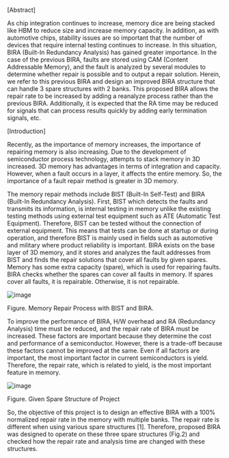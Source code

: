 [Abstract]

As chip integration continues to increase, memory dice are being stacked like HBM to reduce size and increase memory capacity.
In addition, as with automotive chips, stability issues are so important that the number of devices that require internal testing continues to increase.
In this situation, BIRA (Built-In Redundancy Analysis) has gained greater importance.
In the case of the previous BIRA, faults are stored using CAM (Content Addressable Memory),
and the fault is analyzed by several modules to determine whether repair is possible and to output a repair solution.
Herein, we refer to this previous BIRA and design an improved BIRA structure that can handle 3 spare structures with 2 banks.
This proposed BIRA allows the repair rate to be increased by adding a reanalyze process rather than the previous BIRA.
Additionally, it is expected that the RA time may be reduced for signals that can process results quickly by adding early termination signals, etc.


[Introduction]

Recently, as the importance of memory increases, the importance of repairing memory is also increasing. Due to the development of semiconductor process technology, attempts to stack memory in 3D increased. 3D memory has advantages in terms of integration and capacity. However, when a fault occurs in a layer, it affects the entire memory. So, the importance of a fault repair method is greater in 3D memory.

The memory repair methods include BIST (Built-In Self-Test) and BIRA (Built-In Redundancy Analysis). First, BIST which detects the faults and transmits its information, is internal testing in memory unlike the existing testing methods using external test equipment such as ATE (Automatic Test Equipment). Therefore, BIST can be tested without the connection of external equipment. This means that tests can be done at startup or during operation, and therefore BIST is mainly used in fields such as automotive and military where product reliability is important.
BIRA exists on the base layer of 3D memory, and it stores and analyzes the fault addresses from BIST and finds the repair solutions that cover all faults by given spares. Memory has some extra capacity (spare), which is used for repairing faults. BIRA checks whether the spares can cover all faults in memory. If spares cover all faults, it is repairable. Otherwise, it is not repairable.


![image](https://github.com/KakaoSoup/Built-In-Redundancy-Analysis/assets/96875348/30b98b00-1015-4e70-9b44-022965882f13)

Figure. Memory Repair Process with BIST and BIRA.


To improve the performance of BIRA, H/W overhead and RA (Redundancy Analysis) time must be reduced, and the repair rate of BIRA must be increased. These factors are important because they determine the cost and performance of a semiconductor. However, there is a trade-off because these factors cannot be improved at the same. Even if all factors are important, the most important factor in current semiconductors is yield. Therefore, the repair rate, which is related to yield, is the most important feature in memory.


![image](https://github.com/KakaoSoup/Built-In-Redundancy-Analysis/assets/96875348/f1949e10-0b40-494b-a7c4-d6fd90f7fe94)

Figure. Given Spare Structure of Project

So, the objective of this project is to design an effective BIRA with a 100% normalized repair rate in the memory with multiple banks. The repair rate is different when using various spare structures [1]. Therefore, proposed BIRA was designed to operate on these three spare structures (Fig.2) and checked how the repair rate and analysis time are changed with these structures.
